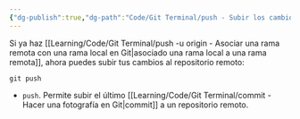 ```yaml
---
{"dg-publish":true,"dg-path":"Code/Git Terminal/push - Subir los cambios a una rama remota.md","permalink":"/code/git-terminal/push-subir-los-cambios-a-una-rama-remota/","created":"2024-04-03T21:20","updated":"2024-04-03T21:20"}
---
```


Si ya haz [[Learning/Code/Git Terminal/push -u origin - Asociar una rama remota con una rama local en Git\|asociado una rama local a una rama remota]], ahora puedes subir tus cambios al repositorio remoto:
```bh
git push
```
- `push`. Permite subir el último [[Learning/Code/Git Terminal/commit - Hacer una fotografía en Git\|commit]] a un repositorio remoto. 